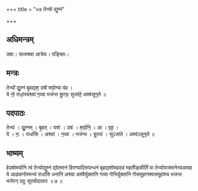 +++
title = "०७ तेभ्यो द्युम्नं"

+++
## अधिमन्त्रम्
उषाः। सत्यश्रवा आत्रेयः। पङ्क्तिः।

## मन्त्रः
तेभ्यो॑ द्यु॒म्नं बृ॒हद्यश॒ उषो॑ मघो॒न्या व॑ह ।  
ये नो॒ राधां॒स्यश्व्या॑ ग॒व्या भज॑न्त सू॒रयः॒ सुजा॑ते॒ अश्व॑सूनृते ॥

## पदपाठः
तेभ्यः॑ । द्यु॒म्नम् । बृ॒हत् । यशः॑ । उषः॑ । म॒घो॒नि॒ । आ । व॒ह॒ ।  
ये । नः॒ । राधां॑सि । अश्व्या॑ । ग॒व्या । भज॑न्त । सू॒रयः॑ । सुऽजा॑ते । अश्व॑ऽसूनृते ॥

## भाष्यम्
हेउषोमघोनि त्वं तेभ्योद्युम्नं द्योतमानं हिरण्यादिरूपन्धनं बृहद्यशोमहदन्नं महतीङ्कीर्तिं वा तेभ्योयजमानेभ्यआवह ये आढ्यानोस्मभ्यं राधांसि धनानि अश्व्या अश्वैर्युक्तानि गव्या गोभिर्युक्तानि गोसमूहानश्वसमूहांश्च भजन्त भजेरन् ददुः सूरयोदातारः ॥ ७ ॥